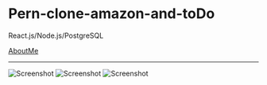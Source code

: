 # Pern-clone-amazon-and-toDo
React.js/Node.js/PostgreSQL

[AboutMe](https://github.com/rex28/About-Me)

---------------------------------------------------

![Screenshot](
pern-clone-amazon-and-toDo/Screenshot(43).png)
![Screenshot](NumberGuesser2.png)
![Screenshot](NumberGuesser3.png)
